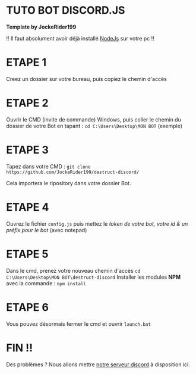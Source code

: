 # TUTO BOT DISCORD.JS

**Template by JockeRider199**

!! Il faut absolument avoir déjà installé [NodeJs](https://nodejs.org/fr/) sur votre pc !!

# ETAPE 1
Creez un dossier sur votre bureau, puis copiez le chemin d'accès

# ETAPE 2 
Ouvrir le CMD (invite de commande) Windows, puis coller le chemin du dossier de votre Bot en tapant :
`cd C:\Users\Desktop\MON BOT` (exemple)

# ETAPE 3
Tapez dans votre CMD : `git clone https://github.com/JockeRider199/destruct-discord/`

Cela importera le ripository dans votre dossier Bot.

# ETAPE 4
Ouvrez le fichier `config.js` puis mettez le *token de votre bot, votre id & un préfix pour le bot* (avec notepad)

# ETAPE 5
Dans le cmd, prenez votre nouveau chemin d'accès `cd C:\Users\Desktop\MON BOT\destruct-discord`
Installer les modules **NPM** avec la commande : `npm install`

# ETAPE 6 
Vous pouvez désormais fermer le cmd et ouvrir `launch.bat`

# FIN !!

Des problèmes ? Nous allons mettre [notre serveur discord](https://discordapp.com) à disposition ici.
